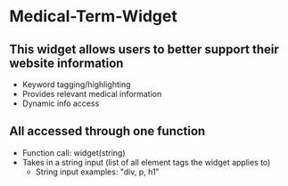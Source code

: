 # Medical-Term-Widget
## This widget allows users to better support their website information
* Keyword tagging/highlighting
* Provides relevant medical information
* Dynamic info access

## All accessed through one function

* Function call: widget(string) 
* Takes in a string input (list of all element tags the widget applies to)
  * String input examples: "div, p, h1"
